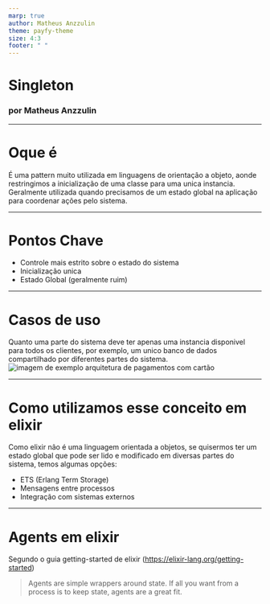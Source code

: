 ```yaml
---
marp: true
author: Matheus Anzzulin
theme: payfy-theme
size: 4:3
footer: " "
---
```

<!-- _class: lead -->
# Singleton
### por Matheus Anzzulin

---
# Oque é
É uma pattern muito utilizada em linguagens de orientação a objeto, aonde restringimos a inicialização de uma classe para uma unica instancia. Geralmente utilizada quando precisamos de um estado global na aplicação para coordenar ações pelo sistema.

---
# Pontos Chave
- Controle mais estrito sobre o estado do sistema
- Inicialização unica
- Estado Global (geralmente ruim)

---
# Casos de uso
Quanto uma parte do sistema deve ter apenas uma instancia disponivel para todos os clientes, por exemplo, um unico banco de dados compartilhado por diferentes partes do sistema.
![imagem de exemplo arquitetura de pagamentos com cartão](
https://refactoring.guru/images/patterns/content/singleton/singleton-comic-1-en.png?id=157509c5693a657ba465c7a9d58a7c25)

---
# Como utilizamos esse conceito em elixir
Como elixir não é uma linguagem orientada a objetos, se quisermos ter um estado global que pode ser lido e modificado em diversas partes do sistema, temos algumas opções:
- ETS (Erlang Term Storage)
- Mensagens entre processos
- Integração com sistemas externos

---
# Agents em elixir
Segundo o guia getting-started de elixir (https://elixir-lang.org/getting-started)

> Agents are simple wrappers around state. If all you want from a process is to keep state, agents are a great fit.
